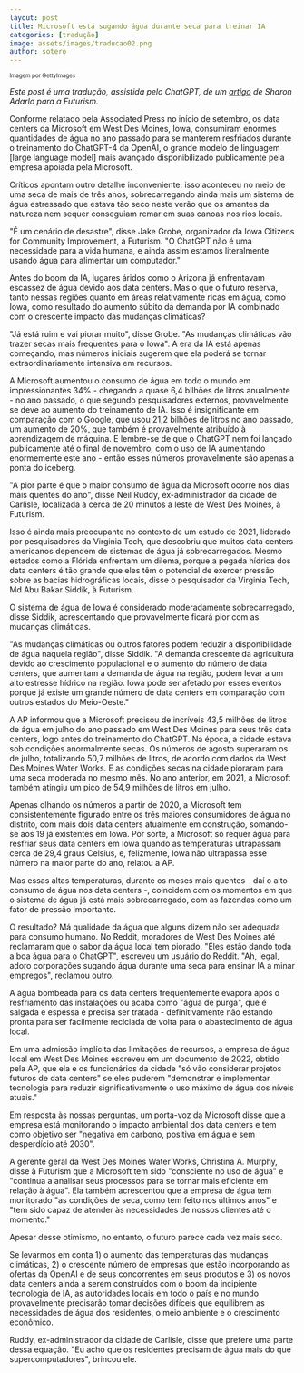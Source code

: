 ```yaml
---
layout: post 
title: Microsoft está sugando água durante seca para treinar IA
categories: [tradução]
image: assets/images/traducao02.png
author: sotero
---
```


<sup><sub>Imagem por GettyImages</sub></sup>

_Este post é uma tradução, assistida pelo ChatGPT, de um [artigo](https://futurism.com/critics-microsoft-water-train-ai-drought) de Sharon Adarlo para a Futurism._

Conforme relatado pela Associated Press no início de setembro, os data centers da Microsoft em West Des Moines, Iowa, consumiram enormes quantidades de água no ano passado para se manterem resfriados durante o treinamento do ChatGPT-4 da OpenAI, o grande modelo de linguagem [large language model] mais avançado disponibilizado publicamente pela empresa apoiada pela Microsoft.

Críticos apontam outro detalhe inconveniente: isso aconteceu no meio de uma seca de mais de três anos, sobrecarregando ainda mais um sistema de água estressado que estava tão seco neste verão que os amantes da natureza nem sequer conseguiam remar em suas canoas nos rios locais.

"É um cenário de desastre", disse Jake Grobe, organizador da Iowa Citizens for Community Improvement, à Futurism. "O ChatGPT não é uma necessidade para a vida humana, e ainda assim estamos literalmente usando água para alimentar um computador."

Antes do boom da IA, lugares áridos como o Arizona já enfrentavam escassez de água devido aos data centers. Mas o que o futuro reserva, tanto nessas regiões quanto em áreas relativamente ricas em água, como Iowa, como resultado do aumento súbito da demanda por IA combinado com o crescente impacto das mudanças climáticas?

"Já está ruim e vai piorar muito", disse Grobe. "As mudanças climáticas vão trazer secas mais frequentes para o Iowa". A era da IA está apenas começando, mas números iniciais sugerem que ela poderá se tornar extraordinariamente intensiva em recursos.

A Microsoft aumentou o consumo de água em todo o mundo em impressionantes 34% - chegando a quase 6,4 bilhões de litros anualmente - no ano passado, o que segundo pesquisadores externos, provavelmente se deve ao aumento do treinamento de IA. Isso é insignificante em comparação com o Google, que usou 21,2 bilhões de litros no ano passado, um aumento de 20%, que também é provavelmente atribuído à aprendizagem de máquina. E lembre-se de que o ChatGPT nem foi lançado publicamente até o final de novembro, com o uso de IA aumentando enormemente este ano - então esses números provavelmente são apenas a ponta do iceberg.

"A pior parte é que o maior consumo de água da Microsoft ocorre nos dias mais quentes do ano", disse Neil Ruddy, ex-administrador da cidade de Carlisle, localizada a cerca de 20 minutos a leste de West Des Moines, à Futurism.

Isso é ainda mais preocupante no contexto de um estudo de 2021, liderado por pesquisadores da Virginia Tech, que descobriu que muitos data centers americanos dependem de sistemas de água já sobrecarregados. Mesmo estados como a Flórida enfrentam um dilema, porque a pegada hídrica dos data centers é tão grande que eles têm o potencial de exercer pressão sobre as bacias hidrográficas locais, disse o pesquisador da Virginia Tech, Md Abu Bakar Siddik, à Futurism.

O sistema de água de Iowa é considerado moderadamente sobrecarregado, disse Siddik, acrescentando que provavelmente ficará pior com as mudanças climáticas.

"As mudanças climáticas ou outros fatores podem reduzir a disponibilidade de água naquela região", disse Siddik. "A demanda crescente da agricultura devido ao crescimento populacional e o aumento do número de data centers, que aumentam a demanda de água na região, podem levar a um alto estresse hídrico na região. Iowa pode ser afetado por esses eventos porque já existe um grande número de data centers em comparação com outros estados do Meio-Oeste."

A AP informou que a Microsoft precisou de incríveis 43,5 milhões de litros de água em julho do ano passado em West Des Moines para seus três data centers, logo antes do treinamento do ChatGPT. Na época, a cidade estava sob condições anormalmente secas. Os números de agosto superaram os de julho, totalizando 50,7 milhões de litros, de acordo com dados da West Des Moines Water Works. E as condições secas na cidade pioraram para uma seca moderada no mesmo mês. No ano anterior, em 2021, a Microsoft também atingiu um pico de 54,9 milhões de litros em julho.

Apenas olhando os números a partir de 2020, a Microsoft tem consistentemente figurado entre os três maiores consumidores de água no distrito, com mais dois data centers atualmente em construção, somando-se aos 19 já existentes em Iowa. Por sorte, a Microsoft só requer água para resfriar seus data centers em Iowa quando as temperaturas ultrapassam cerca de 29,4 graus Celsius, e, felizmente, Iowa não ultrapassa esse número na maior parte do ano, relatou a AP.

Mas essas altas temperaturas, durante os meses mais quentes - daí o alto consumo de água nos data centers -, coincidem com os momentos em que o sistema de água já está mais sobrecarregado, com as fazendas como um fator de pressão importante.

O resultado? Má qualidade da água que alguns dizem não ser adequada para consumo humano. No Reddit, moradores de West Des Moines até reclamaram que o sabor da água local tem piorado. "Eles estão dando toda a boa água para o ChatGPT", escreveu um usuário do Reddit. "Ah, legal, adoro corporações sugando água durante uma seca para ensinar IA a minar empregos", reclamou outro.

A água bombeada para os data centers frequentemente evapora após o resfriamento das instalações ou acaba como "água de purga", que é salgada e espessa e precisa ser tratada - definitivamente não estando pronta para ser facilmente reciclada de volta para o abastecimento de água local.

Em uma admissão implícita das limitações de recursos, a empresa de água local em West Des Moines escreveu em um documento de 2022, obtido pela AP, que ela e os funcionários da cidade "só vão considerar projetos futuros de data centers" se eles puderem "demonstrar e implementar tecnologia para reduzir significativamente o uso máximo de água dos níveis atuais."

Em resposta às nossas perguntas, um porta-voz da Microsoft disse que a empresa está monitorando o impacto ambiental dos data centers e tem como objetivo ser "negativa em carbono, positiva em água e sem desperdício até 2030".

A gerente geral da West Des Moines Water Works, Christina A. Murphy, disse à Futurism que a Microsoft tem sido "consciente no uso de água" e "continua a analisar seus processos para se tornar mais eficiente em relação à água". Ela também acrescentou que a empresa de água tem monitorado "as condições de seca, como tem feito nos últimos anos" e "tem sido capaz de atender às necessidades de nossos clientes até o momento."

Apesar desse otimismo, no entanto, o futuro parece cada vez mais seco.

Se levarmos em conta 1) o aumento das temperaturas das mudanças climáticas, 2) o crescente número de empresas que estão incorporando as ofertas da OpenAI e de seus concorrentes em seus produtos e 3) os novos data centers ainda a serem construídos com o boom da incipiente tecnologia de IA, as autoridades locais em todo o país e no mundo provavelmente precisarão tomar decisões difíceis que equilibrem as necessidades de água dos residentes, o meio ambiente e o crescimento econômico.

Ruddy, ex-administrador da cidade de Carlisle, disse que prefere uma parte dessa equação. "Eu acho que os residentes precisam de água mais do que supercomputadores", brincou ele.
